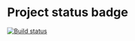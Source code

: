 # Project status badge
[![Build status](https://ci.appveyor.com/api/projects/status/5s1b8uiwjbdmij9b?svg=true)](https://ci.appveyor.com/project/zilyabayram/autojava-5)